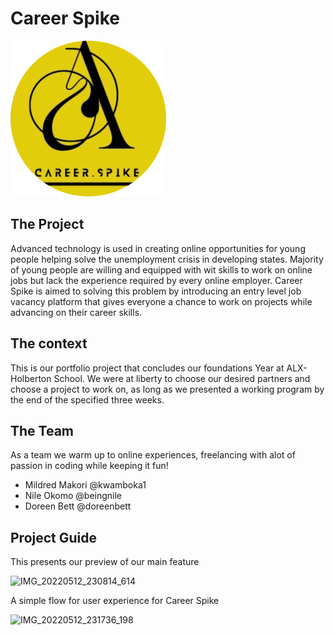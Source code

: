 # Career Spike

![Career Spike Logo](https://github.com/kwamboka1/Career-Spike/blob/main/assets/img/spike-logo-mod.png)

## The Project

Advanced technology is used in creating online opportunities for young people helping solve the unemployment crisis in developing 
states. Majority of young people are willing and equipped with
wit skills to work on online jobs but lack the experience required by every online employer. Career Spike is aimed to solving this problem by introducing an entry level job vacancy platform that gives everyone a chance to work on projects while advancing on their career skills.

## The context

This is our portfolio project that concludes our foundations Year at ALX-Holberton School. We were at liberty to choose our desired partners and choose a project to work on, as long as we presented a working program by the end of the specified three weeks.
## The Team
As a team we warm up to online experiences, freelancing with alot of passion in coding while keeping it fun!

  * Mildred Makori @kwamboka1
  * Nile Okomo @beingnile
  * Doreen Bett @doreenbett

## Project Guide

This presents our preview of our main feature

![IMG_20220512_230814_614](https://user-images.githubusercontent.com/88307192/168160063-0f58e7c7-c4cc-46f5-99b0-8d212813894f.JPG)

A simple flow for user experience for Career Spike

![IMG_20220512_231736_198](https://user-images.githubusercontent.com/88307192/168161038-ea8686a9-4b5c-46d0-a076-7ce536c5ea53.JPG)




